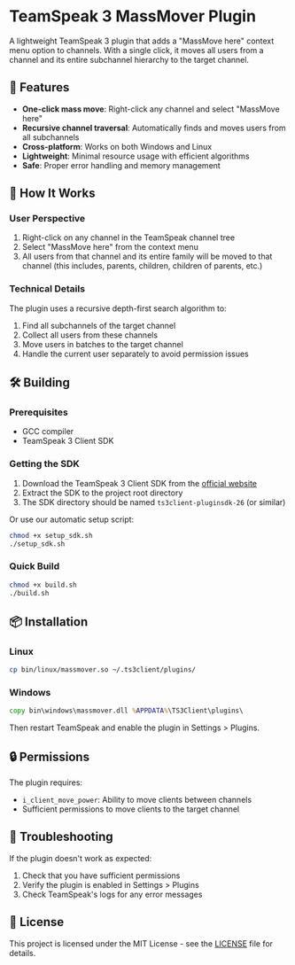 # TeamSpeak 3 MassMover Plugin

A lightweight TeamSpeak 3 plugin that adds a "MassMove here" context menu option to channels. With a single click, it moves all users from a channel and its entire subchannel hierarchy to the target channel.

## 🚀 Features

- **One-click mass move**: Right-click any channel and select "MassMove here"
- **Recursive channel traversal**: Automatically finds and moves users from all subchannels
- **Cross-platform**: Works on both Windows and Linux
- **Lightweight**: Minimal resource usage with efficient algorithms
- **Safe**: Proper error handling and memory management

## 🎯 How It Works

### User Perspective
1. Right-click on any channel in the TeamSpeak channel tree
2. Select "MassMove here" from the context menu
3. All users from that channel and its entire family will be moved to that channel (this includes, parents, children, children of parents, etc.)

### Technical Details
The plugin uses a recursive depth-first search algorithm to:
1. Find all subchannels of the target channel
2. Collect all users from these channels
3. Move users in batches to the target channel
4. Handle the current user separately to avoid permission issues

## 🛠️ Building

### Prerequisites
- GCC compiler
- TeamSpeak 3 Client SDK

### Getting the SDK
1. Download the TeamSpeak 3 Client SDK from the [official website](https://www.teamspeak.com/en/downloads/#sdk)
2. Extract the SDK to the project root directory
3. The SDK directory should be named `ts3client-pluginsdk-26` (or similar)

Or use our automatic setup script:
```bash
chmod +x setup_sdk.sh
./setup_sdk.sh
```

### Quick Build
```bash
chmod +x build.sh
./build.sh
```

## 📦 Installation

### Linux
```bash
cp bin/linux/massmover.so ~/.ts3client/plugins/
```

### Windows
```cmd
copy bin\windows\massmover.dll %APPDATA%\TS3Client\plugins\
```

Then restart TeamSpeak and enable the plugin in Settings > Plugins.

## 🔒 Permissions

The plugin requires:
- `i_client_move_power`: Ability to move clients between channels
- Sufficient permissions to move clients to the target channel

## 🐛 Troubleshooting

If the plugin doesn't work as expected:
1. Check that you have sufficient permissions
2. Verify the plugin is enabled in Settings > Plugins
3. Check TeamSpeak's logs for any error messages

## 📝 License

This project is licensed under the MIT License - see the [LICENSE](LICENSE) file for details.
